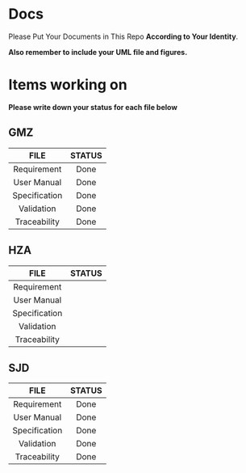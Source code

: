 # Docs

Please Put Your Documents in This Repo **According to Your Identity**.

**Also remember to include your UML file and figures.**



# Items working on

**Please write down your status for each file below**

## GMZ

|     FILE      | STATUS |
| :-----------: | :----: |
|  Requirement  |  Done  |
|  User Manual  |  Done  |
| Specification |  Done  |
|  Validation   |  Done  |
| Traceability  |  Done  |

## HZA

|     FILE      | STATUS |
| :-----------: | :----: |
|  Requirement  |        |
|  User Manual  |        |
| Specification |        |
|  Validation   |        |
| Traceability  |        |

## SJD

|     FILE      | STATUS |
| :-----------: | :----: |
|  Requirement  |  Done  |
|  User Manual  |  Done  |
| Specification |  Done  |
|  Validation   |  Done  |
| Traceability  |  Done  |

